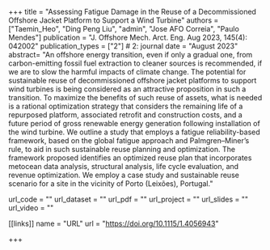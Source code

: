 +++ title = "Assessing Fatigue Damage in the Reuse of a Decommissioned Offshore Jacket Platform to Support a Wind Turbine" authors = ["Taemin_Heo", "Ding Peng Liu", "admin", "Jose AFO Correia", "Paulo Mendes"] publication = "J. Offshore Mech. Arct. Eng. Aug 2023, 145(4): 042002" publication_types = ["2"] # 2: journal date = "August 2023" abstract= "An offshore energy transition, even if only a gradual one, from carbon-emitting fossil fuel extraction to cleaner sources is recommended, if we are to slow the harmful impacts of climate change. The potential for sustainable reuse of decommissioned offshore jacket platforms to support wind turbines is being considered as an attractive proposition in such a transition. To maximize the benefits of such reuse of assets, what is needed is a rational optimization strategy that considers the remaining life of a repurposed platform, associated retrofit and construction costs, and a future period of gross renewable energy generation following installation of the wind turbine. We outline a study that employs a fatigue reliability-based framework, based on the global fatigue approach and Palmgren–Miner’s rule, to aid in such sustainable reuse planning and optimization. The framework proposed identifies an optimized reuse plan that incorporates metocean data analysis, structural analysis, life cycle evaluation, and revenue optimization. We employ a case study and sustainable reuse scenario for a site in the vicinity of Porto (Leixões), Portugal."

url_code = "" url_dataset = "" url_pdf = "" url_project = "" url_slides = "" url_video = ""

[[links]] name = "URL" url = "https://doi.org/10.1115/1.4056943"

+++
